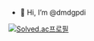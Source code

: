 - 👋 Hi, I’m @dmdgpdi


[![Solved.ac프로필](http://mazassumnida.wtf/api/generate_badge?boj=dmdgpdi)](https://solved.ac/dmdgpdi)

<!---
dmdgpdi/dmdgpdi is a ✨ special ✨ repository because its `README.md` (this file) appears on your GitHub profile.
You can click the Preview link to take a look at your changes.
--->
